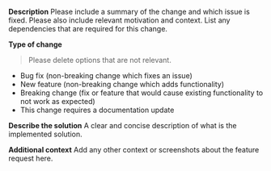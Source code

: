 **Description**
Please include a summary of the change and which issue is fixed.
Please also include relevant motivation and context.
List any dependencies that are required for this change.

**Type of change**
> Please delete options that are not relevant.

- Bug fix (non-breaking change which fixes an issue)
- New feature (non-breaking change which adds functionality)
- Breaking change (fix or feature that would cause existing functionality to not work as expected)
- This change requires a documentation update

**Describe the solution**
A clear and concise description of what is the implemented solution.

**Additional context**
Add any other context or screenshots about the feature request here.
